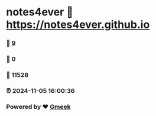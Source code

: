 # notes4ever :link: https://notes4ever.github.io 
### :page_facing_up: [9](https://notes4ever.github.io/tag.html) 
### :speech_balloon: 0 
### :hibiscus: 11528 
### :alarm_clock: 2024-11-05 16:00:36 
### Powered by :heart: [Gmeek](https://github.com/Meekdai/Gmeek)
